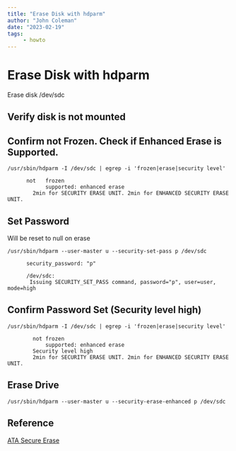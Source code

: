 ```yaml
---
title: "Erase Disk with hdparm"
author: "John Coleman"
date: "2023-02-19"
tags: 
     - howto
---
```


# Erase Disk with hdparm

Erase disk /dev/sdc

## Verify disk is not mounted

## Confirm not Frozen. Check if Enhanced Erase is Supported. 


`/usr/sbin/hdparm -I /dev/sdc | egrep -i 'frozen|erase|security level'`
```
	  not	frozen
	  		supported: enhanced erase
	  	2min for SECURITY ERASE UNIT. 2min for ENHANCED SECURITY ERASE UNIT.
```
## Set Password

Will be reset to null on erase

`/usr/sbin/hdparm --user-master u --security-set-pass p /dev/sdc`
```
	  security_password: "p"
	  
	  /dev/sdc:
	   Issuing SECURITY_SET_PASS command, password="p", user=user, mode=high
```
## Confirm Password Set (Security level high)

`/usr/sbin/hdparm -I /dev/sdc | egrep -i 'frozen|erase|security level'`
```
	  	not	frozen
	  		supported: enhanced erase
	  	Security level high
	  	2min for SECURITY ERASE UNIT. 2min for ENHANCED SECURITY ERASE UNIT.
```
## Erase Drive 

`/usr/sbin/hdparm --user-master u --security-erase-enhanced p /dev/sdc`
	

## Reference 

[ATA Secure Erase](https://ata.wiki.kernel.org/index.php/ATA_Secure_Erase)
